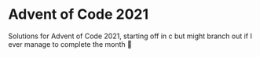 # Advent of Code 2021
Solutions for Advent of Code 2021, starting off in c but might branch out if I ever manage to complete the month 😬
